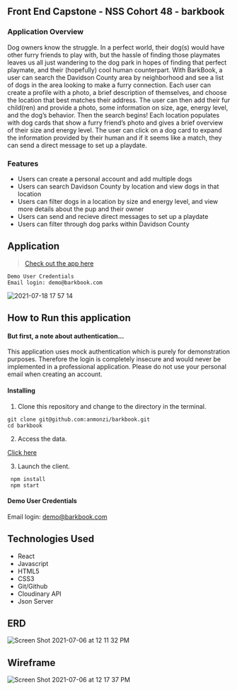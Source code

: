 ## Front End Capstone - NSS Cohort 48 - barkbook


### Application Overview

Dog owners know the struggle. In a perfect world, their dog(s) would have other furry friends to play with, but the hassle of finding those playmates leaves us all just wandering to the dog park in hopes of finding that perfect playmate, and their (hopefully) cool human counterpart. With BarkBook, a user can search the Davidson County area by neighborhood and see a list of dogs in the area looking to make a furry connection. 
Each user can create a profile with a photo, a brief description of themselves, and choose the location that best matches their address. The user can then add their fur child(ren) and provide a photo, some information on size, age, energy level, and the dog’s behavior. Then the search begins!
Each location populates with dog cards that show a furry friend’s photo and gives a brief overview of their size and energy level. The user can click on a dog card to expand the information provided by their human and if it seems like a match, they can send a direct message to set up a playdate.

### Features
* Users can create a personal account and add multiple dogs
* Users can search Davidson County by location and view dogs in that location
* Users can filter dogs in a location by size and energy level, and view more details about the pup and their owner
* Users can send and recieve direct messages to set up a playdate
* Users can filter through dog parks within Davidson County

## Application

>[Check out the app here](https://barkbook-wcjgg.ondigitalocean.app/login)
```
Demo User Credentials
Email login: demo@barkbook.com
```
![2021-07-18 17 57 14](https://user-images.githubusercontent.com/41700717/126084667-33ca5ce4-444c-4d0c-9391-071a15f31692.gif)


## How to Run this application
 
#### But first, a note about authentication...
This application uses mock authentication which is purely for demonstration purposes. Therefore the login is completely insecure and would never be implemented in a professional application. Please do not use your personal email when creating an account.

#### Installing
1. Clone this repository and change to the directory in the terminal.
```
git clone git@github.com:anmonzi/barkbook.git
cd barkbook
```
2. Access the data.

 [Click here](https://github.com/anmonzi/barkbook-api)


3. Launch the client.
```
 npm install
 npm start
```

#### Demo User Credentials
Email login: demo@barkbook.com


## Technologies Used

* React
* Javascript
* HTML5
* CSS3
* Git/Github
* Cloudinary API
* Json Server


## ERD
![Screen Shot 2021-07-06 at 12 11 32 PM](https://user-images.githubusercontent.com/41700717/124633677-84681e80-de53-11eb-9788-00e9fe1720da.png)


## Wireframe
![Screen Shot 2021-07-06 at 12 17 37 PM](https://user-images.githubusercontent.com/41700717/124634348-40294e00-de54-11eb-9a59-0416b648d196.png)
